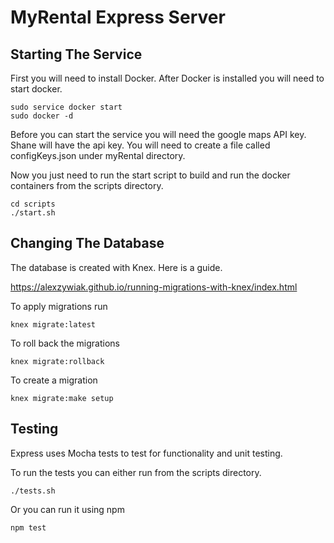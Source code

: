 # MyRental Express Server

## Starting The Service

First you will need to install Docker. After Docker is installed you will need to start docker.

```
sudo service docker start
sudo docker -d

```

Before you can start the service you will need the google maps API key. Shane will have the api key. You will need to create a file called configKeys.json under myRental directory.

Now you just need to run the start script to build and run the docker containers from the scripts directory.

```
cd scripts
./start.sh
```

## Changing The Database

The database is created with Knex. Here is a guide.

https://alexzywiak.github.io/running-migrations-with-knex/index.html

To apply migrations run

```
knex migrate:latest

```

To roll back the migrations

```
knex migrate:rollback

```

To create a migration

```
knex migrate:make setup

```

## Testing

Express uses Mocha tests to test for functionality and unit testing.

To run the tests you can either run from the scripts directory.   

```
./tests.sh

```
Or you can run it using npm

```
npm test

```
